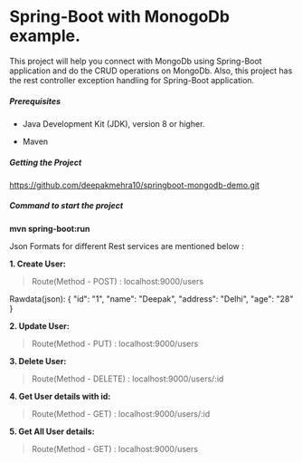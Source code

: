 # Spring-Boot with MonogoDb example. 

This project will help you connect with MongoDb using Spring-Boot application and do the CRUD operations on MongoDb. Also, this project has the rest controller exception handling for Spring-Boot application.

##### Prerequisites

* Java Development Kit (JDK), version 8 or higher.

* Maven

##### Getting the Project
https://github.com/deepakmehra10/springboot-mongodb-demo.git

##### Command to start the project

**mvn spring-boot:run**

Json Formats for different Rest services are mentioned below :

**1. Create User:**

> Route(Method - POST) : localhost:9000/users

Rawdata(json): { "id": "1", "name": "Deepak", "address": "Delhi", "age": "28" }

**2. Update User:**

>Route(Method - PUT) : localhost:9000/users

**3. Delete User:**

> Route(Method - DELETE) : localhost:9000/users/:id

**4. Get User details with id:**

> Route(Method - GET) : localhost:9000/users/:id

**5. Get All User details:**

>Route(Method - GET) : localhost:9000/users